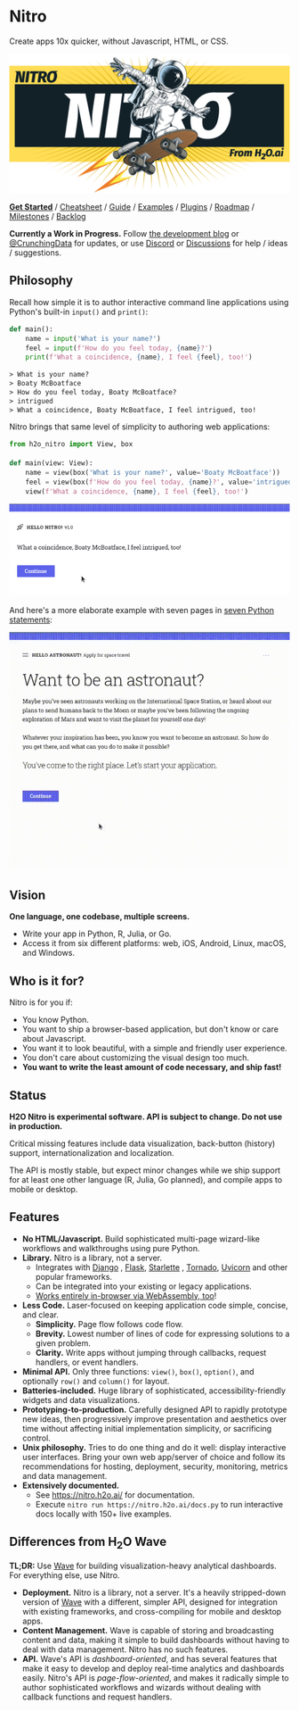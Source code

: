 # Nitro

Create apps 10x quicker, without Javascript, HTML, or CSS.

![Nitro](assets/banner.png)

**[Get Started](https://nitro.h2o.ai/install/)**
/ [Cheatsheet](https://nitro.h2o.ai/cheatsheet/)
/ [Guide](https://nitro.h2o.ai/basics/)
/ [Examples](https://nitro.h2o.ai/examples/)
/ [Plugins](https://nitro.h2o.ai/plugins/)
/ [Roadmap](https://github.com/h2oai/nitro/issues/4)
/ [Milestones](https://github.com/h2oai/nitro/milestones)
/ [Backlog](https://github.com/h2oai/nitro/issues/15)

**Currently a Work in Progress.**
Follow [the development blog](https://wrong.technology/tags/nitro/) or
[@CrunchingData](https://twitter.com/CrunchingData) for updates, or use
[Discord](https://discord.gg/6RUdk2CPgw) or
[Discussions](https://github.com/h2oai/nitro/discussions) for help / ideas / suggestions.

## Philosophy

Recall how simple it is to author interactive command line applications using Python's built-in `input()` and `print()`:

```py
def main():
    name = input('What is your name?')
    feel = input(f'How do you feel today, {name}?')
    print(f'What a coincidence, {name}, I feel {feel}, too!')
```

```
> What is your name?
> Boaty McBoatface
> How do you feel today, Boaty McBoatface?
> intrigued
> What a coincidence, Boaty McBoatface, I feel intrigued, too!
```

Nitro brings that same level of simplicity to authoring web applications:

```py
from h2o_nitro import View, box

def main(view: View):
    name = view(box('What is your name?', value='Boaty McBoatface'))
    feel = view(box(f'How do you feel today, {name}?', value='intrigued'))
    view(f'What a coincidence, {name}, I feel {feel}, too!')
```

![Hello World app](assets/images/app-basic.gif)

And here's a more elaborate example with seven pages in [seven Python statements](https://github.com/h2oai/nitro/blob/main/py/examples/space_flight.py):

![Recruitment app](assets/images/app-recruitment.gif)

## Vision

**One language, one codebase, multiple screens.**

- Write your app in Python, R, Julia, or Go.
- Access it from six different platforms: web, iOS, Android, Linux, macOS, and Windows.

## Who is it for?

Nitro is for you if:

- You know Python.
- You want to ship a browser-based application, but don't know or care about Javascript.
- You want it to look beautiful, with a simple and friendly user experience.
- You don't care about customizing the visual design too much.
- **You want to write the least amount of code necessary, and ship fast!**

## Status

**H2O Nitro is experimental software. API is subject to change. Do not use in production.**

Critical missing features include data visualization, back-button (history) support, internationalization and localization.

The API is mostly stable, but expect minor changes while we ship support for at least one other 
language (R, Julia, Go  planned), and compile apps to mobile or desktop.

## Features

- **No HTML/Javascript.** Build sophisticated multi-page wizard-like workflows and walkthroughs using pure Python.
- **Library.** Nitro is a library, not a server.
    - Integrates with [Django](https://www.djangoproject.com/) , [Flask](https://flask.palletsprojects.com/), 
      [Starlette](https://www.starlette.io/) , [Tornado](https://www.tornadoweb.org/), [Uvicorn](https://www.uvicorn.org/) 
      and other popular frameworks.
    - Can be integrated into your existing or legacy applications.
    - [Works entirely in-browser via WebAssembly, too](wasm.md)!
- **Less Code.** Laser-focused on keeping application code simple, concise, and clear.
    - **Simplicity.** Page flow follows code flow.
    - **Brevity.** Lowest number of lines of code for expressing solutions to a given problem.
    - **Clarity.** Write apps without jumping through callbacks, request handlers, or event handlers.
- **Minimal API.** Only three functions: `view()`, `box()`, `option()`, and optionally `row()` and `column()` for
  layout.
- **Batteries-included.** Huge library of sophisticated, accessibility-friendly widgets and data visualizations.
- **Prototyping-to-production.** Carefully designed API to rapidly prototype new ideas, then progressively improve
  presentation and aesthetics over time without affecting initial implementation simplicity, or sacrificing control.
- **Unix philosophy.** Tries to do one thing and do it well: display interactive user interfaces. Bring your own web
  app/server of choice and follow its recommendations for hosting, deployment, security, monitoring, metrics and data
  management.
- **Extensively documented.**
    - See https://nitro.h2o.ai/ for documentation.
    - Execute `nitro run https://nitro.h2o.ai/docs.py` to run interactive docs locally with 150+ live examples.

## Differences from H<sub>2</sub>O Wave

**TL;DR:** Use [Wave](https://wave.h2o.ai/) for building visualization-heavy analytical dashboards. For everything else,
use Nitro.

- **Deployment.** Nitro is a library, not a server. It's a heavily stripped-down version of [Wave](https://wave.h2o.ai/)
  with a different, simpler API, designed for integration with existing frameworks, and cross-compiling for mobile and
  desktop apps.
- **Content Management.** Wave is capable of storing and broadcasting content and data, making it simple to build
  dashboards without having to deal with data management. Nitro has no such features.
- **API.** Wave's API is *dashboard-oriented*, and has several features that make it easy to develop and deploy
  real-time analytics and dashboards easily. Nitro's API is *page-flow-oriented*, and makes it radically simple to
  author sophisticated workflows and wizards without dealing with callback functions and request handlers.
